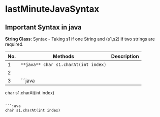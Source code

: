 # lastMinuteJavaSyntax

## Important Syntax in java

**String Class**: Syntax - Taking s1 if one String and (s1,s2) if two strings are required.

| No. | Methods                              | Description |
| --- | ------------------------------------ | ----------- |
| 1   | `**java** char s1.charAt(int index)` |             |
| 2   |                                      |             |
| 3   | ```java                              |

char s1.charAt(int index)

````| |

```java
char s1.charAt(int index)
````
